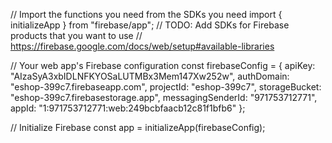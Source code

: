 // Import the functions you need from the SDKs you need
import { initializeApp } from "firebase/app";
// TODO: Add SDKs for Firebase products that you want to use
// https://firebase.google.com/docs/web/setup#available-libraries

// Your web app's Firebase configuration
const firebaseConfig = {
  apiKey: "AIzaSyA3xbIDLNFKYOSaLUTMBx3Mem147Xw252w",
  authDomain: "eshop-399c7.firebaseapp.com",
  projectId: "eshop-399c7",
  storageBucket: "eshop-399c7.firebasestorage.app",
  messagingSenderId: "971753712771",
  appId: "1:971753712771:web:249bcbfaacb12c81f1bfb6"
};

// Initialize Firebase
const app = initializeApp(firebaseConfig);